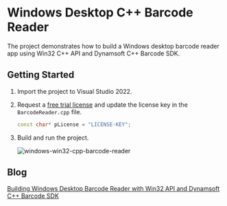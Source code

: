 # Windows Desktop C++ Barcode Reader 
The project demonstrates how to build a Windows desktop barcode reader app using Win32 C++ API and Dynamsoft C++ Barcode SDK.

## Getting Started
1. Import the project to Visual Studio 2022.
2. Request a [free trial license](https://www.dynamsoft.com/customer/license/trialLicense/?product=dcv&package=cross-platform) and update the license key in the `BarcodeReader.cpp` file.

    ```cpp
    const char* pLicense = "LICENSE-KEY";
    ```
3. Build and run the project.

    ![windows-win32-cpp-barcode-reader](https://github.com/yushulx/windows-win32-cpp-barcode-reader/assets/2202306/688fb2ca-5f10-4643-bc00-48b648dce47f)

## Blog
[Building Windows Desktop Barcode Reader with Win32 API and Dynamsoft C++ Barcode SDK](https://www.dynamsoft.com/codepool/windows-win32-cpp-barcode-reader.html)